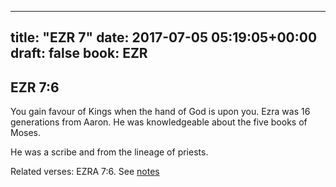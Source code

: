 
---
title: "EZR 7"
date: 2017-07-05 05:19:05+00:00
draft: false
book: EZR
---

## EZR 7:6

You gain favour of Kings when the hand of God is upon you. Ezra was 16 generations from Aaron. He was knowledgeable about the five books of Moses.

He was a scribe and from the lineage of priests.

Related verses: EZRA 7:6. See [notes](https://my.bible.com/notes/2672408728477360972)

